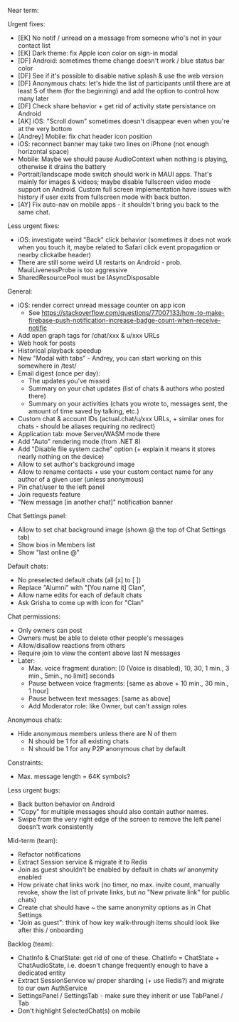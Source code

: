 Near term:

Urgent fixes:
- [EK] No notif / unread on a message from someone who's not in your contact list
- [EK] Dark theme: fix Apple icon color on sign-in modal
- [DF] Android: sometimes theme change doesn't work / blue status bar color
- [DF] See if it's possible to disable native splash & use the web version
- [DF] Anonymous chats: let's hide the list of participants until there are at least 5 of them (for the beginning) and add the option to control how many later
- [DF] Check share behavior + get rid of activity state persistance on Android
- [AK] iOS: "Scroll down" sometimes doesn't disappear even when you're at the very bottom
- [Andrey] Mobile: fix chat header icon position
- iOS: reconnect banner may take two lines on iPhone (not enough horizontal space)
- Mobile: Maybe we should pause AudioContext when nothing is playing, otherwise it drains the battery
- Portrait/landscape mode switch should work in MAUI apps. That's mainly for images & videos; maybe disable fullscreen video mode support on Android. Custom full screen implementation have issues with history if user exits from fullscreen mode with back button.
- [AY] Fix auto-nav on mobile apps - it shouldn't bring you back to the same chat.

Less urgent fixes:
- iOS: investigate weird "Back" click behavior (sometimes it does not work when you touch it, maybe related to Safari click event propagation or nearby clickalbe header)
- There are still some weird UI restarts on Android - prob. MauiLivenessProbe is too aggressive
- SharedResourcePool must be IAsyncDisposable

General:
- iOS: render correct unread message counter on app icon
  - See https://stackoverflow.com/questions/77007133/how-to-make-firebase-push-notification-increase-badge-count-when-receive-notific
- Add open graph tags for /chat/xxx & u/xxx URLs
- Web hook for posts
- Historical playback speedup
- New "Modal with tabs" - Andrey, you can start working on this somewhere in /test/
- Email digest (once per day):
  - The updates you've missed
  - Summary on your chat updates (list of chats & authors who posted there)
  - Summary on your activities (chats you wrote to, messages sent, the amount of time saved by talking, etc.)
- Custom chat & account IDs (actual.chat/u/xxx URLs, + similar ones for chats - should be aliases requiring no redirect)
- Application tab: move Server/WASM mode there
- Add "Auto" rendering mode (from .NET 8)
- Add "Disable file system cache" option (+ explain it means it stores nearly nothing on the device)
- Allow to set author's background image
- Allow to rename contacts + use your custom contact name for any author of a given user (unless anonymous)
- Pin chat/user to the left panel
- Join requests feature
- "New message [in another chat]" notification banner

Chat Settings panel:
- Allow to set chat background image (shown @ the top of Chat Settings tab)
- Show bios in Members list
- Show "last online @"

Default chats:
- No preselected default chats (all [x] to [ ])
- Replace "Alumni" with "[You name it] Clan", 
- Allow name edits for each of default chats
- Ask Grisha to come up with icon for "Clan"
 
Chat permissions:
- Only owners can post
- Owners must be able to delete other people's messages
- Allow/disallow reactions from others
- Require join to view the content above last N messages
- Later:
  - Max. voice fragment duration: [0 (Voice is disabled), 10, 30, 1 min., 3 min., 5min., no limit] seconds
  - Pause between voice fragments: [same as above + 10 min., 30 min., 1 hour]
  - Pause between text messages: [same as above]
  - Add Moderator role: like Owner, but can't assign roles

Anonymous chats:
- Hide anonymous members unless there are N of them 
  - N should be 1 for all existing chats
  - N should be 1 for any P2P anonymous chat by default  

Constraints:
- Max. message length = 64K symbols?

Less urgent bugs:
- Back button behavior on Android
- "Copy" for multiple messages should also contain author names.
- Swipe from the very right edge of the screen to remove the left panel doesn't work consistently

Mid-term (team):
- Refactor notifications
- Extract Session service & migrate it to Redis
- Join as guest shouldn't be enabled by default in chats w/ anonymity enabled
- How private chat links work (no timer, no max. invite count, manually revoke, show the list of private links, but no "New private link" for public chats)
- Create chat should have ~ the same anonymity options as in Chat Settings
- "Join as guest": think of how key walk-through items should look like after this / onboarding

Backlog (team):

- ChatInfo & ChatState: get rid of one of these. ChatInfo = ChatState + ChatAudioState, i.e. doesn't change frequently enough to have a dedicated entity
- Extract SessionService w/ proper sharding (+ use Redis?) and migrate to our own AuthService
- SettingsPanel / SettingsTab - make sure they inherit or use TabPanel / Tab
- Don't highlight SelectedChat(s) on mobile
